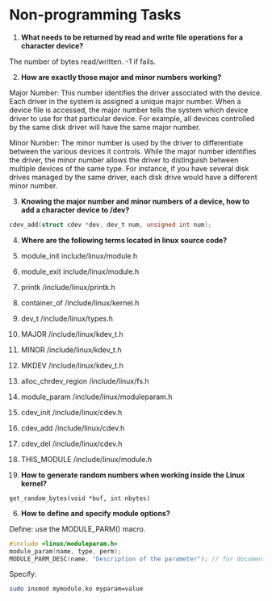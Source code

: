 # Non-programming Tasks

1. **What needs to be returned by read and write file operations for a character device?**

The number of bytes read/written. -1 if fails.

2. **How are exactly those major and minor numbers working?**

Major Number: This number identifies the driver associated with the device. Each driver in the system is assigned a unique major number. When a device file is accessed, the major number tells the system which device driver to use for that particular device. For example, all devices controlled by the same disk driver will have the same major number.

Minor Number: The minor number is used by the driver to differentiate between the various devices it controls. While the major number identifies the driver, the minor number allows the driver to distinguish between multiple devices of the same type. For instance, if you have several disk drives managed by the same driver, each disk drive would have a different minor number.

3. **Knowing the major number and minor numbers of a device, how to add a character device to /dev?**

```C
cdev_add(struct cdev *dev, dev_t num, unsigned int num);
```

4. **Where are the following terms located in linux source code?**

1. module_init	include/linux/module.h
2. module_exit    include/linux/module.h
3. printk  /include/linux/printk.h
4. container_of    /include/linux/kernel.h
5. dev_t  /include/linux/types.h
6. MAJOR  /include/linux/kdev_t.h
7. MINOR  /include/linux/kdev_t.h
8. MKDEV  /include/linux/kdev_t.h
9. alloc_chrdev_region  /include/linux/fs.h
10. module_param  /include/linux/moduleparam.h
11. cdev_init   /include/linux/cdev.h
12. cdev_add  /include/linux/cdev.h
13. cdev_del  /include/linux/cdev.h
14. THIS_MODULE  /include/linux/module.h

5. **How to generate random numbers when working inside the Linux kernel?**

`get_random_bytes(void *buf, int nbytes)`

6. **How to define and specify module options?**

Define: use the MODULE_PARM() macro.

```C
#include <linux/moduleparam.h>
module_param(name, type, perm);
MODULE_PARM_DESC(name, "Description of the parameter"); // for documentation
```

Specify: 
```bash
sudo insmod mymodule.ko myparam=value
```

